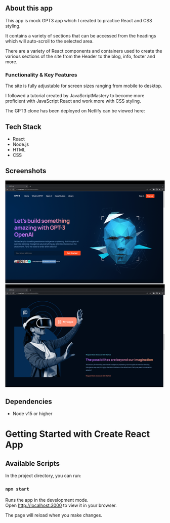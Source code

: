 ## About this app

This app is mock GPT3 app which I created to practice React and CSS styling. 

It contains a variety of sections that can be accessed from the headings which will auto-scroll to the selected area.

There are a variety of React components and containers used to create the various sections of the site from the Header to the blog, info, footer and more.

### Functionality & Key Features

The site is fully adjustable for screen sizes ranging from mobile to desktop.

I followed a tutorial created by JavaScriptMastery to become more proficient with JavaScript React and work more with CSS styling. 

The GPT3 clone has been deployed on Netlify can be viewed here:


## Tech Stack

- React
- Node.js
- HTML
- CSS

## Screenshots

!["Screenshot of Homepage"](https://github.com/will-frankland/gpt3-wf/blob/main/docs/homepage.png?raw=true)
!["Screenshot OpenAI section"](https://github.com/will-frankland/gpt3-wf/blob/main/docs/OpenAI.png?raw=true)


## Dependencies

- Node v15 or higher

# Getting Started with Create React App

## Available Scripts

In the project directory, you can run:

### `npm start`

Runs the app in the development mode.\
Open [http://localhost:3000](http://localhost:3000) to view it in your browser.

The page will reload when you make changes.